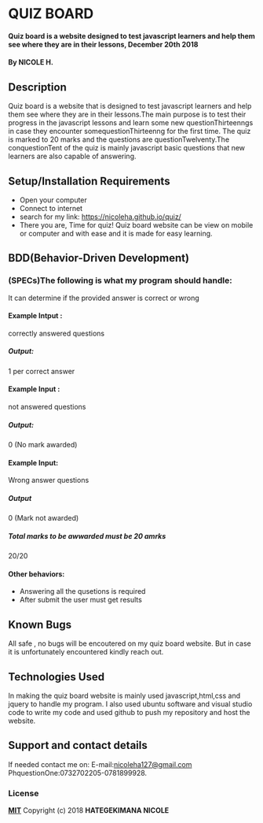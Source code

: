 # QUIZ BOARD
#### Quiz board is a website designed to test javascript learners and help them see where they are in their lessons, December 20th 2018
#### By **NICOLE H.**
## Description
Quiz board is a website that is designed to test javascript learners and help them see where they are in their lessons.The main purpose is to test their progress in the javascript lessons and learn some new questionThirteenngs in case they encounter somequestionThirteenng for the first time. The quiz is marked to 20 marks and the questions are questionTwelventy.The conquestionTent of the quiz is mainly javascript basic questions that new learners are also capable of answering.
## Setup/Installation Requirements
* Open your computer
* Connect to internet
* search for my link: https://nicoleha.github.io/quiz/
* There you are, Time for quiz!
Quiz board website can be view on mobile or computer and with ease and it is made for easy learning.
## BDD(Behavior-Driven Development)
### (SPECs)The following is what my program should handle:
It can determine if the provided answer is correct or wrong

#### Example Intput : 
correctly answered questions 
 ##### Output:
 1 per correct answer

#### Example Input : 
not answered questions
#####  Output:
0 (No mark awarded)

#### Example Input:
Wrong answer questions
##### Output
0 (Mark not awarded)

##### Total marks to be awwarded must be 20 amrks
20/20

#### Other behaviors:
* Answering all the qusetions is required
* After submit the user must get results


## Known Bugs
All safe , no bugs will be encoutered on my quiz board website. But in case it is unfortunately encountered kindly reach out.
## Technologies Used
In making the quiz board website is mainly  used javascript,html,css and jquery to handle my program.
I also used ubuntu software and visual studio code to write my code and used github to push my repository and host the website. 
## Support and contact details
If needed contact me on:
E-mail:nicoleha127@gmail.com
PhquestionOne:0732702205-0781899928.
### License
**[MIT](http://choosealisence.com/licenses/mit/)**
Copyright (c) 2018 **HATEGEKIMANA NICOLE**
